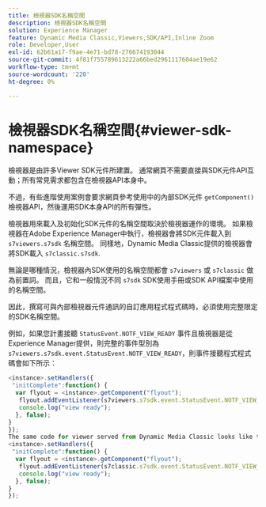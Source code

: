 ```yaml
---
title: 檢視器SDK名稱空間
description: 檢視器SDK名稱空間
solution: Experience Manager
feature: Dynamic Media Classic,Viewers,SDK/API,Inline Zoom
role: Developer,User
exl-id: 62b61a17-f9ae-4e71-bd78-276674193044
source-git-commit: 4f81f755789613222a66bed2961117604ae19e62
workflow-type: tm+mt
source-wordcount: '220'
ht-degree: 0%

---
```


# 檢視器SDK名稱空間{#viewer-sdk-namespace}

檢視器是由許多Viewer SDK元件所建置。 通常網頁不需要直接與SDK元件API互動；所有常見需求都包含在檢視器API本身中。

不過，有些進階使用案例會要求網頁參考使用中的內部SDK元件 `getComponent()` 檢視器API，然後運用SDK本身API的所有彈性。

檢視器用來載入及初始化SDK元件的名稱空間取決於檢視器運作的環境。 如果檢視器在Adobe Experience Manager中執行，檢視器會將SDK元件載入到 `s7viewers.s7sdk` 名稱空間。 同樣地，Dynamic Media Classic提供的檢視器會將SDK載入 `s7classic.s7sdk`.

無論是哪種情況，檢視器內SDK使用的名稱空間都會 `s7viewers` 或 `s7classic` 做為前置詞。 而且，它和一般情況不同 `s7sdk` SDK使用手冊或SDK API檔案中使用的名稱空間。

因此，撰寫可與內部檢視器元件通訊的自訂應用程式程式碼時，必須使用完整限定的SDK名稱空間。

例如，如果您計畫接聽 `StatusEvent.NOTF_VIEW_READY` 事件且檢視器是從Experience Manager提供，則完整的事件型別為 `s7viewers.s7sdk.event.StatusEvent.NOTF_VIEW_READY`，則事件接聽程式程式碼會如下所示：

```javascript {.line-numbers}
<instance>.setHandlers({ 
 "initComplete":function() { 
  var flyout = <instance>.getComponent("flyout"); 
   flyout.addEventListener(s7viewers.s7sdk.event.StatusEvent.NOTF_VIEW_READY, function(e) { 
   console.log("view ready"); 
  }, false); 
} 
}); 
The same code for viewer served from Dynamic Media Classic looks like this: 
<instance>.setHandlers({ 
 "initComplete":function() { 
  var flyout = <instance>.getComponent("flyout"); 
   flyout.addEventListener(s7classic.s7sdk.event.StatusEvent.NOTF_VIEW_READY, function(e) { 
   console.log("view ready"); 
  }, false); 
} 
});
```
